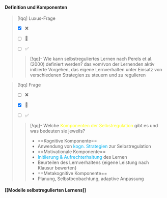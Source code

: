 #### Definition und Komponenten

> [!qq] Luxus-Frage
>- [x] ❌
>- [ ] 🔰
>- [ ] ✅
>
>
>> [!qq]- Wie kann selbstreguliertes Lernen nach Perels et al. (2000) definiert werden? 
>>das vom/von der Lernenden aktiv initiierte Vorgehen, das eigene Lernverhalten unter Einsatz von verschiedenen Strategien zu steuern und zu regulieren


> [!qq] Frage
>- [ ] ❌
>- [x] 🔰
>- [ ] ✅
>
>
>> [!qq]- Welche <span style="color:rgb(255, 255, 0)">Komponenten der Selbstregulation</span> gibt es und was bedeuten sie jeweils?
>>- ==Kognitive Komponente== 
>>	- Anwendung von <span style="color:rgb(0, 176, 240)">kogn. Strategien</span> zur Selbstregulation
>>- ==Motivationale Komponente==
>>	- <span style="color:rgb(0, 176, 240)">Initiierung & Aufrechterhaltung</span> des Lernen
>>	- Beurteilen des Lernverhaltens {eigene Leistung nach Klausur bewerten}
>>- ==Metakognitive Komponente==
>>	- Planung, Selbstbeobachtung, adaptive Anpassung 

#### [[Modelle selbstregulierten Lernens]]
